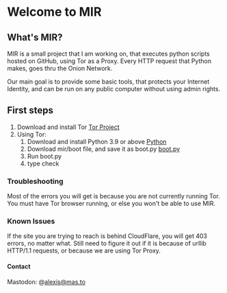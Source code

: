 # Welcome to MIR

## What's MIR?

MIR is a small project that I am working on, that executes python scripts hosted on GitHub, using Tor as a Proxy.
Every HTTP request that Python makes, goes thru the Onion Network.

Our main goal is to provide some basic tools, that protects your Internet Identity, and can be run on any public computer without using admin rights.

## First steps

1. Download and install Tor
   [Tor Project](https://www.torproject.org/download/)
2. Using Tor:
   1. Download and install Python 3.9 or above
      [Python](https://www.python.org/downloads/)
   2. Download mir/boot file, and save it as boot.py
      [boot.py](https://raw.githubusercontent.com/alexis-dom/mir/main/boot)
   3. Run boot.py
   4. type check

### Troubleshooting

Most of the errors you will get is because you are not currently running Tor. 
You must have Tor browser running, or else you won't be able to use MIR.

### Known Issues

If the site you are trying to reach is behind CloudFlare, you will get 403 errors, no matter what.
Still need to figure it out if it is because of urllib HTTP/1.1 requests, or because we are using Tor Proxy.

#### Contact

Mastodon: @alexis@mas.to
